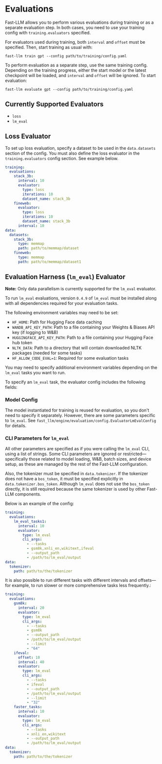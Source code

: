 # Evaluations

Fast-LLM allows you to perform various evaluations during training or as a separate evaluation step. In both cases, you need to use your training config with `training.evaluators` specified.

For evaluators used during training, both `interval` and `offset` must be specified. Then, start training as usual with:

`fast-llm train gpt --config path/to/training/config.yaml`

To perform evaluation as a separate step, use the same training config. Depending on the training progress, either the start model or the latest checkpoint will be loaded, and `interval` and `offset` will be ignored. To start evaluation:

`fast-llm evaluate gpt --config path/to/training/config.yaml`

## Currently Supported Evaluators

- `loss`
- `lm_eval`

## Loss Evaluator

To set up loss evaluation, specify a dataset to be used in the `data.datasets` section of the config. You must also define the loss evaluator in the `training.evaluators` config section. See example below.

```yaml
training:
  evaluations:
    stack_3b:
      interval: 10
      evaluator:
        type: loss
        iterations: 10
        dataset_name: stack_3b
    fineweb:
      evaluator:
        type: loss
        iterations: 10
        dataset_name: stack_3b
      interval: 10
data:
  datasets:
    stack_3b:
      type: memmap
      path: path/to/memmap/dataset
    fineweb:
      type: memmap
      path: path/to/memmap/dataset1
```

## Evaluation Harness (`lm_eval`) Evaluator

**Note:** Only data parallelism is currently supported for the `lm_eval` evaluator.

To run `lm_eval` evaluations, version `0.4.9` of `lm_eval` must be installed along with all dependencies required for your evaluation tasks.

The following environment variables may need to be set:

- `HF_HOME`: Path for Hugging Face data caching
- `WANDB_API_KEY_PATH`: Path to a file containing your Weights & Biases API key (if logging to W&B)
- `HUGGINGFACE_API_KEY_PATH`: Path to a file containing your Hugging Face hub token
- `NLTK_DATA`: Path to a directory that will contain downloaded NLTK packages (needed for some tasks)
- `HF_ALLOW_CODE_EVAL=1`: Required for some evaluation tasks

You may need to specify additional environment variables depending on the `lm_eval` tasks you want to run.

To specify an `lm_eval` task, the evaluator config includes the following fields:

### Model Config

The model instantiated for training is reused for evaluation, so you don't need to specify it separately. However, there are some parameters specific to `lm_eval`. See `fast_llm/engine/evaluation/config.EvaluatorLmEvalConfig` for details.

### CLI Parameters for `lm_eval`

All other parameters are specified as if you were calling the `lm_eval` CLI, using a list of strings. Some CLI parameters are ignored or restricted—specifically those related to model loading, W&B, batch sizes, and device setup, as these are managed by the rest of the Fast-LLM configuration.

Also, the tokenizer must be specified in `data.tokenizer`. If the tokenizer does not have a `bos_token`, it must be specified explicitly in `data.tokenizer.bos_token`. Although `lm_eval` does not use the `bos_token` directly, it is still required because the same tokenizer is used by other Fast-LLM components.

Below is an example of the config:

```yaml
training:
  evaluations:
    lm_eval_tasks1:
      interval: 10
      evaluator:
        type: lm_eval
        cli_args:
          - --tasks
          - gsm8k,xnli_en,wikitext,ifeval
          - --output_path
          - /path/to/lm_eval/output
data:
  tokenizer:
    path: path/to/the/tokenizer
```

It is also possible to run different tasks with different intervals and offsets—for example, to run slower or more comprehensive tasks less frequently.:

```yaml
training:
  evaluations:
    gsm8k:
      interval: 20
      evaluator:
        type: lm_eval
        cli_args:
          - --tasks
          - gsm8k
          - --output_path
          - /path/to/lm_eval/output
          - --limit
          - "64"
    ifeval:
      offset: 10
      interval: 40
      evaluator:
        type: lm_eval
        cli_args:
          - --tasks
          - ifeval
          - --output_path
          - /path/to/lm_eval/output
          - --limit
          - "32"
    faster_tasks:
      interval: 10
      evaluator:
        type: lm_eval
        cli_args:
          - --tasks
          - xnli_en,wikitext
          - --output_path
          - /path/to/lm_eval/output
data:
  tokenizer:
    path: path/to/the/tokenizer
```
